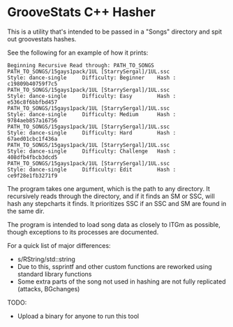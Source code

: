 # GrooveStats C++ Hasher

This is a utility that's intended to be passed in a "Songs" directory and spit out groovestats hashes.

See the following for an example of how it prints:

```
Beginning Recursive Read through: PATH_TO_SONGS
PATH_TO_SONGS/15gays1pack/1UL [StarrySergal]/1UL.ssc
Style: dance-single     Difficulty: Beginner    Hash : c19809b40759f7c5
PATH_TO_SONGS/15gays1pack/1UL [StarrySergal]/1UL.ssc
Style: dance-single     Difficulty: Easy        Hash : e536c8f6bbfbd457
PATH_TO_SONGS/15gays1pack/1UL [StarrySergal]/1UL.ssc
Style: dance-single     Difficulty: Medium      Hash : 9784aeb857a16756
PATH_TO_SONGS/15gays1pack/1UL [StarrySergal]/1UL.ssc
Style: dance-single     Difficulty: Hard        Hash : 67aed01cbc1f436a
PATH_TO_SONGS/15gays1pack/1UL [StarrySergal]/1UL.ssc
Style: dance-single     Difficulty: Challenge   Hash : 408dfb4fbcb3dcd5
PATH_TO_SONGS/15gays1pack/1UL [StarrySergal]/1UL.ssc
Style: dance-single     Difficulty: Edit        Hash : ce9f28e1fb3271f9
```

The program takes one argument, which is the path to any directory. It recursively
reads through the directory, and if it finds an SM or SSC, will hash any stepcharts
it finds. It prioritizes SSC if an SSC and SM are found in the same dir.

The program is intended to load song data as closely to ITGm as possible,
though exceptions to its processes are documented.

For a quick list of major differences:
  * s/RString/std::string
  * Due to this, ssprintf and other custom functions are reworked using standard library functions
  * Some extra parts of the song not used in hashing are not fully replicated (attacks, BGchanges)

TODO:
   * Upload a binary for anyone to run this tool
